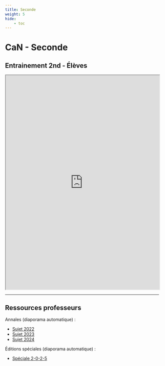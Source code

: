 ```yaml
---
title: Seconde
weight: 5
hide: 
    - toc
---
```


# CaN - Seconde

## Entrainement 2nd - Élèves

<iframe src="https://coopmaths.fr/alea/?EEEE2e0a294917ee1495139a0f22272e26ee2b0b25f21399139d0f2f181826330f1e2d0a12d2133612d112c726ee2b1d17e614bb26ee2b2d17fa2b4d2cca295327c227c32d5c13d7271726ee2b2c1982132b26ee2b2c1e32287e2d9927c727b90f1c26331ca20031" width="100%" height="700px" class="exerciseur" allowfullscreen></iframe>

---

## Ressources professeurs

Annales (diaporama automatique) :

* [Sujet 2022](https://coopmaths.fr/alea/?uuid=2a4b1&id=can2a-2022&n=30&d=25&alea=n6I3&v=diaporama&ds=10000000&es=0111000&ds=10000000)
* [Sujet 2023](https://coopmaths.fr/alea/?uuid=9bc44&id=can2a-2023&n=30&d=25&alea=Ictz&v=diaporama&ds=10000000&es=0111000&ds=10000000)
* [Sujet 2024](https://coopmaths.fr/alea/?uuid=94d21&id=can2a-2024&n=30&d=25&s=false&s2=1-2-3-4-5-6-7-8-9-10-11-12-13-14-15-16-17-18-19-20-21-22-23-24-25-26-27-28-29-30&s3=false&alea=AEHd&v=diaporama&ds=10000000&es=0111000&ds=10000000)


Éditions spéciales (diaporama automatique) :

* [Spéciale 2-0-2-5](https://coopmaths.fr/alea/?uuid=af62a&id=can2a-NY2025&n=30&d=30&s=false&s2=1-2-3-4-5-6-7-8-9-10-11-12-13-14-15-16-17-18-19-20-21-22-23-24-25-26-27-28-29-30&s3=false&alea=vFRA&v=diaporama&ds=10000000&es=0111000&ds=10000000)

